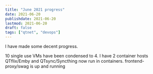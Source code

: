 ```yaml
---
title: "June 2021 progress"
date: 2021-06-20
publishdate: 2021-06-20
lastmod: 2021-06-20
draft: false
tags: ["qtnet", "devops"]
---
```


I have made some decent progress. 

10 single use VMs have been condensed to 4.
I have 2 container hosts
QTflix/Emby and QTsync/Syncthing now run in containers.
frontend-proxy/swag is up and running

